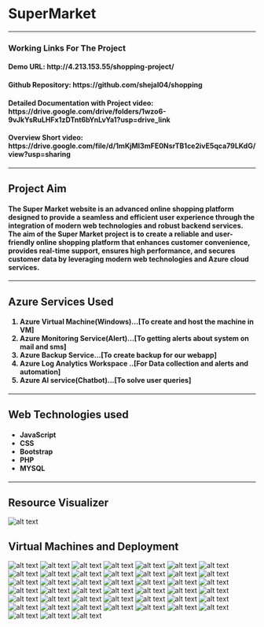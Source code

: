 <h1>SuperMarket</h1>
<hr>
<h3>Working Links For The Project</h3>
<h4>Demo URL: http://4.213.153.55/shopping-project/</h4>
<h4>Github Repository:  https://github.com/shejal04/shopping </h4>
<h4>Detailed Documentation with Project video: https://drive.google.com/drive/folders/1wzo6-9vJkYsRuLHFx1zDTnt6bYnLvYa1?usp=drive_link </h4>
<h4>Overview Short video: https://drive.google.com/file/d/1mKjMl3mFE0NsrTB1ce2ivE5qca79LKdG/view?usp=sharing </h4>
<hr>
<h2>Project Aim</h2>
<h4>The Super Market website is an advanced online shopping platform designed to provide a seamless and efficient user experience through the integration of modern web technologies and robust backend services. 
The aim of the Super Market project is to create a reliable and user-friendly online shopping platform that enhances customer convenience, provides real-time support, ensures high performance, and secures customer data by leveraging modern web technologies and Azure cloud services.
</h4>
<hr>
<h2>Azure Services Used</h2>
<h4><ol start="1">
  <li>Azure Virtual Machine(Windows)...[To create and host the machine in VM]</li>
  <li>Azure Monitoring Service(Alert)...[To getting alerts about system on mail and sms]</li>
  <li>Azure Backup Service...[To create backup for our webapp]</li>
  <li>Azure Log Analytics Workspace ..[For Data collection and alerts and automation]</li>
  <li>Azure AI service(Chatbot)...[To solve user queries]</li></ol>
</h4>
<hr>
<h2>Web Technologies used</h2>
<h4><ul><li>JavaScript</li>
<li>CSS</li>
<li>Bootstrap</li>
<li>PHP</li>
<li>MYSQL</li></ul></h4>
<hr>
<h2>Resource Visualizer</h2>

 ![alt text](<Azureservices/resource visualizer.png>) 
 
 <h2>Virtual Machines and Deployment</h2>

 ![alt text](<Azureservices/Screenshot 2024-06-13 193754.png>) 
 ![alt text](<Azureservices/Screenshot 2024-06-13 194141.png>)
 ![alt text](<Azureservices/Screenshot 2024-06-13 194357.png>) 
 ![alt text](<Azureservices/Screenshot 2024-06-13 203113.png>) 
 ![alt text](<Azureservices/Screenshot 2024-06-13 203757.png>) 
 ![alt text](<Azureservices/Screenshot 2024-06-13 204555.png>) 
 ![alt text](<Azureservices/Screenshot 2024-06-13 205643.png>) 
 ![alt text](<Azureservices/Screenshot 2024-06-13 210230.png>) 
 ![alt text](<Azureservices/Screenshot 2024-06-13 210331.png>) 
 ![alt text](<Azureservices/Screenshot 2024-06-14 094411.png>) 
 ![alt text](<Azureservices/Screenshot 2024-06-14 095347.png>) 
 ![alt text](<Azureservices/Screenshot 2024-06-14 095720.png>)
 ![alt text](<Azureservices/Screenshot 2024-06-14 095815.png>) 
 ![alt text](<Azureservices/Screenshot 2024-06-14 095857.png>) 
 ![alt text](<Azureservices/Screenshot 2024-06-14 100040.png>) 
 ![alt text](<Azureservices/Screenshot 2024-06-14 100647.png>) 
 ![alt text](<Azureservices/Screenshot 2024-06-14 100930.png>) 
 ![alt text](<Azureservices/Screenshot 2024-06-14 101150.png>) 
 ![alt text](<Azureservices/Screenshot 2024-06-14 101659.png>) 
 ![alt text](<Azureservices/Screenshot 2024-06-14 102212.png>) 
 ![alt text](<Azureservices/Screenshot 2024-06-14 102316.png>) 
 ![alt text](<Azureservices/Screenshot 2024-06-14 102752.png>) 
 ![alt text](<Azureservices/Screenshot 2024-06-14 102915.png>) 
 ![alt text](<Azureservices/Screenshot 2024-06-14 103225.png>) 
 ![alt text](<Azureservices/Screenshot 2024-06-14 103455.png>) 
 ![alt text](<Azureservices/Screenshot 2024-06-14 103528.png>) 
 ![alt text](<Azureservices/Screenshot 2024-06-14 103959.png>) 
 ![alt text](<Azureservices/Screenshot 2024-06-14 105149.png>) 
 ![alt text](<Azureservices/Screenshot 2024-06-14 105632.png>) 
 ![alt text](<Azureservices/Screenshot 2024-06-14 110739.png>) 
 ![alt text](<Azureservices/Screenshot 2024-06-14 111010.png>) 
 ![alt text](<Azureservices/Screenshot 2024-06-14 111345.png>) 
 ![alt text](<Azureservices/Screenshot 2024-06-14 111414.png>) 
 ![alt text](<Azureservices/Screenshot 2024-06-14 111445.png>) 
 ![alt text](<Azureservices/Screenshot 2024-06-14 111806.png>) 
 ![alt text](<Azureservices/Screenshot 2024-06-14 113621.png>) 
 ![alt text](<Azureservices/Screenshot 2024-06-14 113721.png>) 
 ![alt text](<Azureservices/Screenshot 2024-06-14 113823.png>) 
 ![alt text](<Azureservices/Screenshot 2024-06-14 120954.png>) 
 ![alt text](<Azureservices/Screenshot 2024-06-14 121220.png>) 
 ![alt text](<Azureservices/Screenshot 2024-06-14 121352.png>) 
 ![alt text](<Azureservices/Screenshot 2024-06-14 121735.png>) 
 ![alt text](<Azureservices/Screenshot 2024-06-14 192527.png>) 
 ![alt text](<Azureservices/Screenshot 2024-06-14 192718.png>) 
 ![alt text](<Azureservices/Screenshot 2024-06-14 213740.png>)
